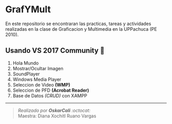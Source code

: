 # GrafYMult

En este repositorio se encontraran las practicas, tareas y actividades realizadas en la clase de Graficacion y Multimedia en la UPPachuca (PE 2010).

Usando VS 2017 Community :purple_heart:
---

1.	Hola Mundo
2.	Mostrar/Ocultar Imagen
3.	SoundPlayer
4.	Windows Media Player
5.	Seleccion de Video **(WMP)**
6.	Seleccion de PFD **(Acrobat Reader)**
7.	Base de Datos _(CRUD)_ con XAMPP

---
> _Realizado por **OskarCali** :octocat:_  
> Maestra: Diana Xochitl Ruano Vargas
